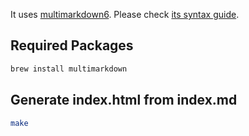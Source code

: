 
It uses [multimarkdown6][multimarkdown6]. Please check [its syntax guide][multimarkdown-syntax].

[multimarkdown6]: https://github.com/fletcher/MultiMarkdown-6
[multimarkdown-syntax]: https://rawgit.com/fletcher/MultiMarkdown-6-Syntax-Guide/master/index.html


Required Packages
-----------------

```bash
brew install multimarkdown
```

Generate index.html from index.md
---------------------------------

```bash
make
```
